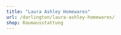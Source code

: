 ```yaml
---
title: "Laura Ashley Homewares"
url: /darlington/laura-ashley-homewares/
shop: Raumausstattung
---
```

